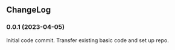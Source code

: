 ## ChangeLog

### 0.0.1 (2023-04-05)
Initial code commit. Transfer existing basic code and set up repo.
